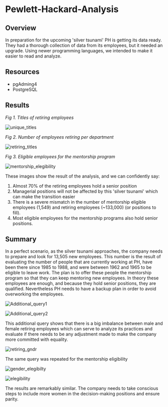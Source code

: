 # Pewlett-Hackard-Analysis

## Overview
In preparation for the upcoming 'silver tsunami' PH is getting its data ready. They had a thorough collection of data from its employees, but it needed an upgrade. Using newer programming languages, we intended to make it easier to read and analyze.

## Resources
- pgAdming4
- PostgreSQL

## Results
*Fig 1. Titles of retiring employees*

![unique_titles](https://user-images.githubusercontent.com/22451540/153690094-aeaa713d-b5b4-4af0-a67f-ff275d8feef3.PNG)

*Fig 2. Number of employees retiring per department*

![retiring_titles](https://user-images.githubusercontent.com/22451540/153690192-b27c262c-6b80-434f-92e3-c7a5c2dced9f.PNG)

*Fig 3. Eligible employees for the mentorship program*

![mentorship_elegibility](https://user-images.githubusercontent.com/22451540/153690264-df7a4242-7a73-40ca-b6cd-1ff403bc9744.PNG)

These images show the result of the analysis, and we can confidently say:
1. Almost 70% of the retiring employees hold a senior position
2. Managerial positions will not be affected by this 'silver tsunami' which can make the transition easier
3. There is a severe mismatch in the number of mentorship eligible employees (1,549) and retiring employees (~133,000) (or positions to fill).
4. Most eligible employees for the mentorship programs also hold senior positions.


## Summary 
In a perfect scenario, as the silver tsunami approaches, the company needs to prepare and look for 13,505 new employees. This number is the result of evaluating the number of people that are currently working at PH, have been there since 1985 to 1988, and were between 1962 and 1965 to be eligible to leave work. The plan is to offer these people the mentorship program so that they can keep mentoring new employees. In theory these employees are enough, and because they hold senior positions, they are qualified. Nevertheless PH needs to have a backup plan in order to avoid overworking the employees.

![Additional_query1](https://user-images.githubusercontent.com/22451540/153691513-002e5a0c-7641-43e2-8ae9-e27a481af110.PNG)

![Additional_query2](https://user-images.githubusercontent.com/22451540/153691515-949300a5-e96e-45b5-b101-79314e77838b.PNG)


This additional query shows that there is a big imbalance between male and female retiring employees which can serve to analyze its practices and evaluate if there needs to be any adjustment made to make the company more committed with equality.

![retiring_gndr](https://user-images.githubusercontent.com/22451540/153691581-3ef5d5cd-1cc8-414b-a34d-ccecc72ac7f2.PNG)


The same query was repeated for the mentorship eligibility 

![gender_elegibilty](https://user-images.githubusercontent.com/22451540/153691790-116d068a-7959-462e-98dc-7080b73f437e.PNG)


![elegibility](https://user-images.githubusercontent.com/22451540/153691744-53e382f8-6312-429a-a038-f477564d0947.PNG)


The results are remarkably similar. The company needs to take conscious steps to include more women in the decision-making positions and ensure parity.

